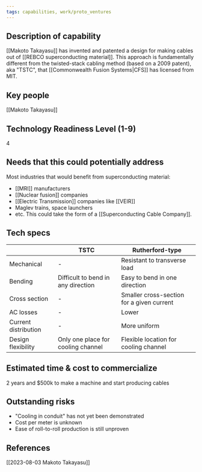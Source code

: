 ```yaml
---
tags: capabilities, work/proto_ventures
---
```


## Description of capability
[[Makoto Takayasu]] has invented and patented a design for making cables out of [[REBCO superconducting material]]. This approach is fundamentally different from the twisted-stack cabling method (based on a 2009 patent), aka "TSTC", that [[Commonwealth Fusion Systems|CFS]] has licensed from MIT.
## Key people
[[Makoto Takayasu]]
## Technology Readiness Level (1-9)
4
## Needs that this could potentially address
Most industries that would benefit from superconducting material:
- [[MRI]] manufacturers
- [[Nuclear fusion]] companies
- [[Electric Transmission]] companies like [[VEIR]]
- Maglev trains, space launchers
- etc.
This could take the form of a [[Superconducting Cable Company]].
## Tech specs
| | TSTC | Rutherford-type | 
| --- | --- | --- |
| Mechanical | - | Resistant to transverse load | 
| Bending | Difficult to bend in any direction | Easy to bend in one direction | 
| Cross section | - | Smaller cross-section for a given current | 
| AC losses | - | Lower | 
| Current distribution | - | More uniform | 
| Design flexibility | Only one place for cooling channel | Flexible location for cooling channel | 

## Estimated time & cost to commercialize
2 years and $500k to make a machine and start producing cables

## Outstanding risks
- "Cooling in conduit" has not yet been demonstrated
- Cost per meter is unknown
- Ease of roll-to-roll production is still unproven

## References
[[2023-08-03 Makoto Takayasu]]